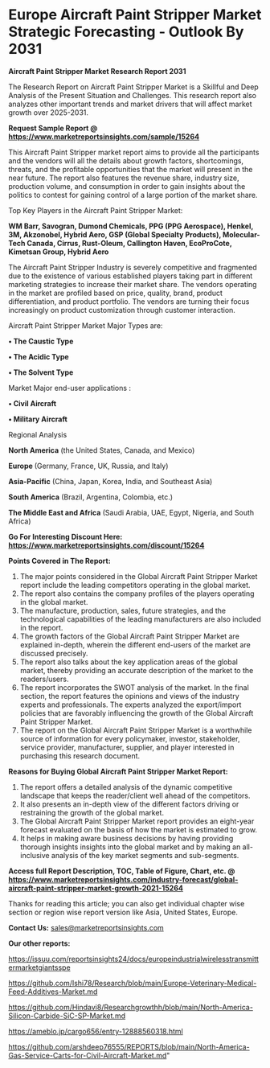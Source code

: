  # Europe Aircraft Paint Stripper Market Strategic Forecasting - Outlook By 2031

<strong>Aircraft Paint Stripper Market Research Report 2031</strong>

The Research Report on Aircraft Paint Stripper Market is a Skillful and Deep Analysis of the Present Situation and Challenges. This research report also analyzes other important trends and market drivers that will affect market growth over 2025-2031.

<strong>Request Sample Report @ <a href=https://www.marketreportsinsights.com/sample/15264>https://www.marketreportsinsights.com/sample/15264</a></strong>

This Aircraft Paint Stripper market report aims to provide all the participants and the vendors will all the details about growth factors, shortcomings, threats, and the profitable opportunities that the market will present in the near future. The report also features the revenue share, industry size, production volume, and consumption in order to gain insights about the politics to contest for gaining control of a large portion of the market share.

Top Key Players in the Aircraft Paint Stripper Market:

<strong>WM Barr, Savogran, Dumond Chemicals, PPG (PPG Aerospace), Henkel, 3M, Akzonobel, Hybrid Aero, GSP (Global Specialty Products), Molecular-Tech Canada, Cirrus, Rust-Oleum, Callington Haven, EcoProCote, Kimetsan Group, Hybrid Aero</strong>

The Aircraft Paint Stripper Industry is severely competitive and fragmented due to the existence of various established players taking part in different marketing strategies to increase their market share. The vendors operating in the market are profiled based on price, quality, brand, product differentiation, and product portfolio. The vendors are turning their focus increasingly on product customization through customer interaction.

Aircraft Paint Stripper Market Major Types are:

<strong>• The Caustic Type

• The Acidic Type

• The Solvent Type</strong>

Market Major end-user applications :

<strong>• Civil Aircraft

• Military Aircraft</strong>

Regional Analysis

</u><strong><b>North America</b></strong> (the United States, Canada, and Mexico)

<strong><b>Europe </b></strong>(Germany, France, UK, Russia, and Italy)

<strong><b>Asia-Pacific</b></strong> (China, Japan, Korea, India, and Southeast Asia)

<strong><b>South America</b></strong> (Brazil, Argentina, Colombia, etc.)

<strong><b>The Middle East and Africa</b></strong> (Saudi Arabia, UAE, Egypt, Nigeria, and South Africa)

<strong>Go For Interesting Discount Here: <a href=https://www.marketreportsinsights.com/discount/15264>https://www.marketreportsinsights.com/discount/15264</a></strong>

<strong>Points Covered in The Report:</strong>
<ol>
  <li>The major points considered in the Global Aircraft Paint Stripper Market report include the leading competitors operating in the global market.</li>
  <li>The report also contains the company profiles of the players operating in the global market.</li>
  <li>The manufacture, production, sales, future strategies, and the technological capabilities of the leading manufacturers are also included in the report.</li>
  <li>The growth factors of the Global Aircraft Paint Stripper Market are explained in-depth, wherein the different end-users of the market are discussed precisely.</li>
  <li>The report also talks about the key application areas of the global market, thereby providing an accurate description of the market to the readers/users.</li>
  <li>The report incorporates the SWOT analysis of the market. In the final section, the report features the opinions and views of the industry experts and professionals. The experts analyzed the export/import policies that are favorably influencing the growth of the Global Aircraft Paint Stripper Market.</li>
  <li>The report on the Global Aircraft Paint Stripper Market is a worthwhile source of information for every policymaker, investor, stakeholder, service provider, manufacturer, supplier, and player interested in purchasing this research document.</li>
</ol>
<strong>Reasons for Buying Global Aircraft Paint Stripper Market Report:</strong>

<ol>
  <li>The report offers a detailed analysis of the dynamic competitive landscape that keeps the reader/client well ahead of the competitors.</li>
  <li>It also presents an in-depth view of the different factors driving or restraining the growth of the global market.</li>
  <li>The Global Aircraft Paint Stripper Market report provides an eight-year forecast evaluated on the basis of how the market is estimated to grow.</li>
  <li>It helps in making aware business decisions by having providing thorough insights insights into the global market and by making an all-inclusive analysis of the key market segments and sub-segments.</li>
</ol>
<strong>Access full Report Description, TOC, Table of Figure, Chart, etc. @ <a href=https://www.marketreportsinsights.com/industry-forecast/global-aircraft-paint-stripper-market-growth-2021-15264>https://www.marketreportsinsights.com/industry-forecast/global-aircraft-paint-stripper-market-growth-2021-15264</a></strong>


Thanks for reading this article; you can also get individual chapter wise section or region wise report version like Asia, United States, Europe.

<strong>Contact Us:</strong>
sales@marketreportsinsights.com

<strong>Our other reports:</strong>

<a href=https://issuu.com/reportsinsights24/docs/europeindustrialwirelesstransmittermarketgiantsspe>https://issuu.com/reportsinsights24/docs/europeindustrialwirelesstransmittermarketgiantsspe</a>

<a href=https://github.com/Ishi78/Research/blob/main/Europe-Veterinary-Medical-Feed-Additives-Market.md>https://github.com/Ishi78/Research/blob/main/Europe-Veterinary-Medical-Feed-Additives-Market.md</a>

<a href=https://github.com/Hindavi8/Researchgrowthh/blob/main/North-America-Silicon-Carbide-SiC-SP-Market.md>https://github.com/Hindavi8/Researchgrowthh/blob/main/North-America-Silicon-Carbide-SiC-SP-Market.md</a>

<a href=https://ameblo.jp/cargo656/entry-12888560318.html>https://ameblo.jp/cargo656/entry-12888560318.html</a>

<a href=https://github.com/arshdeep76555/REPORTS/blob/main/North-America-Gas-Service-Carts-for-Civil-Aircraft-Market.md>https://github.com/arshdeep76555/REPORTS/blob/main/North-America-Gas-Service-Carts-for-Civil-Aircraft-Market.md</a>"
